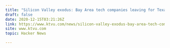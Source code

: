 ```yaml
---
title: "Silicon Valley exodus: Bay Area tech companies leaving for Texas"
draft: false
date: 2020-12-15T03:21:26Z
link: https://www.ktvu.com/news/silicon-valley-exodus-bay-area-tech-companies-leaving-for-texas?utm_medium=RSS&utm_source=hune
site: www.ktvu.com
topic: Hacker News  

---
```

